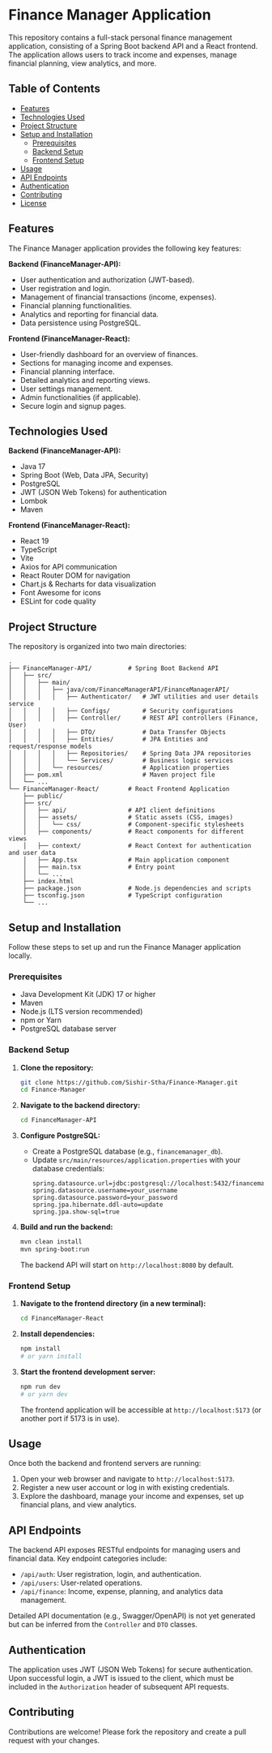 # Finance Manager Application

This repository contains a full-stack personal finance management application, consisting of a Spring Boot backend API and a React frontend. The application allows users to track income and expenses, manage financial planning, view analytics, and more.

## Table of Contents

-   [Features](#features)
-   [Technologies Used](#technologies-used)
-   [Project Structure](#project-structure)
-   [Setup and Installation](#setup-and-installation)
    -   [Prerequisites](#prerequisites)
    -   [Backend Setup](#backend-setup)
    -   [Frontend Setup](#frontend-setup)
-   [Usage](#usage)
-   [API Endpoints](#api-endpoints)
-   [Authentication](#authentication)
-   [Contributing](#contributing)
-   [License](#license)

## Features

The Finance Manager application provides the following key features:

**Backend (FinanceManager-API):**
-   User authentication and authorization (JWT-based).
-   User registration and login.
-   Management of financial transactions (income, expenses).
-   Financial planning functionalities.
-   Analytics and reporting for financial data.
-   Data persistence using PostgreSQL.

**Frontend (FinanceManager-React):**
-   User-friendly dashboard for an overview of finances.
-   Sections for managing income and expenses.
-   Financial planning interface.
-   Detailed analytics and reporting views.
-   User settings management.
-   Admin functionalities (if applicable).
-   Secure login and signup pages.

## Technologies Used

**Backend (FinanceManager-API):**
-   Java 17
-   Spring Boot (Web, Data JPA, Security)
-   PostgreSQL
-   JWT (JSON Web Tokens) for authentication
-   Lombok
-   Maven

**Frontend (FinanceManager-React):**
-   React 19
-   TypeScript
-   Vite
-   Axios for API communication
-   React Router DOM for navigation
-   Chart.js & Recharts for data visualization
-   Font Awesome for icons
-   ESLint for code quality

## Project Structure

The repository is organized into two main directories:

```
.
├── FinanceManager-API/          # Spring Boot Backend API
│   ├── src/
│   │   ├── main/
│   │   │   ├── java/com/FinanceManagerAPI/FinanceManagerAPI/
│   │   │   │   ├── Authenticator/   # JWT utilities and user details service
│   │   │   │   ├── Configs/         # Security configurations
│   │   │   │   ├── Controller/      # REST API controllers (Finance, User)
│   │   │   │   ├── DTO/             # Data Transfer Objects
│   │   │   │   ├── Entities/        # JPA Entities and request/response models
│   │   │   │   ├── Repositories/    # Spring Data JPA repositories
│   │   │   │   └── Services/        # Business logic services
│   │   │   └── resources/           # Application properties
│   ├── pom.xml                      # Maven project file
│   └── ...
└── FinanceManager-React/        # React Frontend Application
    ├── public/
    ├── src/
    │   ├── api/                 # API client definitions
    │   ├── assets/              # Static assets (CSS, images)
    │   │   └── css/             # Component-specific stylesheets
    │   ├── components/          # React components for different views
    │   ├── context/             # React Context for authentication and user data
    │   ├── App.tsx              # Main application component
    │   ├── main.tsx             # Entry point
    │   └── ...
    ├── index.html
    ├── package.json             # Node.js dependencies and scripts
    ├── tsconfig.json            # TypeScript configuration
    └── ...
```

## Setup and Installation

Follow these steps to set up and run the Finance Manager application locally.

### Prerequisites

-   Java Development Kit (JDK) 17 or higher
-   Maven
-   Node.js (LTS version recommended)
-   npm or Yarn
-   PostgreSQL database server

### Backend Setup

1.  **Clone the repository:**
    ```bash
    git clone https://github.com/Sishir-Stha/Finance-Manager.git
    cd Finance-Manager
    ```

2.  **Navigate to the backend directory:**
    ```bash
    cd FinanceManager-API
    ```

3.  **Configure PostgreSQL:**
    -   Create a PostgreSQL database (e.g., `financemanager_db`).
    -   Update `src/main/resources/application.properties` with your database credentials:
        ```properties
        spring.datasource.url=jdbc:postgresql://localhost:5432/financemanager_db
        spring.datasource.username=your_username
        spring.datasource.password=your_password
        spring.jpa.hibernate.ddl-auto=update
        spring.jpa.show-sql=true
        ```

4.  **Build and run the backend:**
    ```bash
    mvn clean install
    mvn spring-boot:run
    ```
    The backend API will start on `http://localhost:8080` by default.

### Frontend Setup

1.  **Navigate to the frontend directory (in a new terminal):**
    ```bash
    cd FinanceManager-React
    ```

2.  **Install dependencies:**
    ```bash
    npm install
    # or yarn install
    ```

3.  **Start the frontend development server:**
    ```bash
    npm run dev
    # or yarn dev
    ```
    The frontend application will be accessible at `http://localhost:5173` (or another port if 5173 is in use).

## Usage

Once both the backend and frontend servers are running:
1.  Open your web browser and navigate to `http://localhost:5173`.
2.  Register a new user account or log in with existing credentials.
3.  Explore the dashboard, manage your income and expenses, set up financial plans, and view analytics.

## API Endpoints

The backend API exposes RESTful endpoints for managing users and financial data. Key endpoint categories include:

-   `/api/auth`: User registration, login, and authentication.
-   `/api/users`: User-related operations.
-   `/api/finance`: Income, expense, planning, and analytics data management.

Detailed API documentation (e.g., Swagger/OpenAPI) is not yet generated but can be inferred from the `Controller` and `DTO` classes.

## Authentication

The application uses JWT (JSON Web Tokens) for secure authentication. Upon successful login, a JWT is issued to the client, which must be included in the `Authorization` header of subsequent API requests.

## Contributing

Contributions are welcome! Please fork the repository and create a pull request with your changes.

